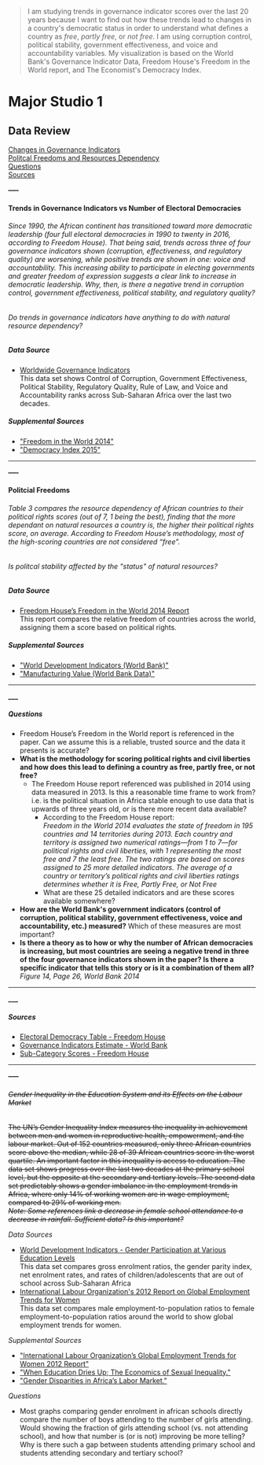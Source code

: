 >I am studying trends in governance indicator scores over the last 20 years because I want to find out how these trends lead to changes in a country's democratic status in order to understand what defines a country as *free*, *partly free*, or *not free*. I am using corruption control, political stability, government effectiveness, and voice and accountability variables. My visualization is based on the World Bank's Governance Indicator Data, Freedom House's Freedom in the World report, and The Economist's Democracy Index.

# Major Studio 1


## Data Review
[Changes in Governance Indicators](#gov)  
[Politcal Freedoms and Resources Dependency](#freedoms)  
[Questions](#questions)  
[Sources](#sources)

**–––**<a name="gov"></a>
#### Trends in Governance Indicators vs Number of Electoral Democracies
###### Since 1990, the African continent has transitioned toward more democratic leadership (four full electoral democracies in 1990 to twenty in 2016, according to Freedom House). That being said, trends across three of four governance indicators shown (corruption, effectiveness, and regulatory quality) are worsening, while positive trends are shown in one: voice and accountability. This increasing ability to participate in electing governments and greater freedom of expression suggests a clear link to increase in democratic leadership. Why, then, is there a negative trend in corruption control, government effectiveness, political stability, and regulatory quality?  
###### Do trends in governance indicators have anything to do with natural resource dependency?

##### *Data Source*  
* [Worldwide Governance Indicators](http://databank.worldbank.org/data/Governance/id/398b56e9)  
This data set shows Control of Corruption, Government Effectiveness, Political Stability, Regulatory Quality, Rule of Law, and Voice and Accountability ranks across Sub-Saharan Africa over the last two decades.  

##### *Supplemental Sources*  
* ["Freedom in the World 2014"](https://freedomhouse.org/sites/default/files/FIW2014%20Booklet.pdf)
* ["Democracy Index 2015"](http://www.eiu.com/Handlers/WhitepaperHandler.ashx?fi=EIU-Democracy-Index-2015.pdf&mode=wp&campaignid=DemocracyIndex2015)  

___
**–––**<a name="freedoms"></a>
#### Politcial Freedoms
###### Table 3 compares the resource dependency of African countries to their political rights scores (out of 7, 1 being the best), finding that the more dependant on natural resources a country is, the higher their political rights score, on average. According to Freedom House’s methodology, most of the high-scoring countries are not considered “free”.  
###### Is politcal stability affected by the "status" of natural resources?

##### *Data Source*
* [Freedom House’s Freedom in the World 2014 Report](https://freedomhouse.org/sites/default/files/FIW2014%20Booklet.pdf)  
This report compares the relative freedom of countries across the world, assigning them a score based on political rights.

##### *Supplemental Sources*
* ["World Development Indicators (World Bank)"](http://wdi.worldbank.org/table/3.14)
* ["Manufacturing Value (World Bank Data)"](http://wdi.worldbank.org/table/3.14)

___
**___**<a name="questions"></a>
##### *Questions*
* Freedom House’s Freedom in the World report is referenced in the paper. Can we assume this is a reliable, trusted source and the data it presents is accurate?
* **What is the methodology for scoring political rights and civil liberties and how does this lead to defining a country as free, partly free, or not free?**
    * The Freedom House report referenced was published in 2014 using data measured in 2013. Is this a reasonable time frame to work from? i.e. is the political situation in Africa stable enough to use data that is upwards of three years old, or is there more recent data available?
        * According to the Freedom House report:  
        *Freedom in the World 2014 evaluates the state of freedom in 195 countries and 14 territories during 2013. Each country and territory is assigned two numerical ratings—from 1 to 7—for political rights and civil liberties, with 1 representing the most free and 7 the least free. The two ratings are based on scores assigned to 25 more detailed indicators. The average of a country or territory’s political rights and civil liberties ratings determines whether it is Free, Partly Free, or Not Free*
        * What are these 25 detailed indicators and are these scores available somewhere?
* **How are the World Bank's government indicators (control of corruption, political stability, government effectiveness, voice and accountability, etc.) measured?** Which of these measures are most important?
* **Is there a theory as to how or why the number of African democracies is increasing, but most countries are seeing a negative trend in three of the four governance indicators shown in the paper? Is there a specific indicator that tells this story or is it a combination of them all?**  
    *Figure 14, Page 26, World Bank 2014*

---
**___**<a name="sources"></a>
##### *Sources*
* [Electoral Democracy Table - Freedom House](https://github.com/svickars/major-studio-1/blob/master/quantitativeDataSources/ElectoralDemocracyTable_FH.xlsx)
* [Governance Indicators Estimate - World Bank](https://github.com/svickars/major-studio-1/blob/master/quantitativeDataSources/GovernanceIndicators-worldbank.txt)
* [Sub-Category Scores - Freedom House](https://github.com/svickars/major-studio-1/blob/master/quantitativeDataSources/SubCategoryScores_FH.xlsx)

---
**–––**
###### ~~Gender Inequality in the Education System and its Effects on the Labour Market~~
~~The UN’s Gender Inequality Index measures the inequality in achievement between men and women in reproductive health, empowerment, and the labour market. Out of 152 countries measured, only three African countries score above the median, while 28 of 39 African countries score in the worst quartile. An important factor in this inequality is access to education. The data set shows progress over the last two decades at the primary school level, but the opposite at the secondary and tertiary levels. The second data set predictably shows a gender imbalance in the employment trends in Africa, where only 14% of working women are in wage employment, compared to 29% of working men.   
*Note: Some references link a decrease in female school attendance to a decrease in rainfall. Sufficient data? Is this important?*~~

*Data Sources*
* [World Development Indicators - Gender Participation at Various Education Levels](http://databank.worldbank.org/data/reports.aspx?Report_Name=Gross-Enrolment-Ratio&Id=cb705e48)  
  This data set compares gross enrolment ratios, the gender parity index, net enrolment rates, and rates of children/adolescents that are out of school across Sub-Saharan Africa  
* [International Labour Organization's 2012 Report on Global Employment Trends for Women](http://www.ilo.org/wcmsp5/groups/public/---dgreports/---dcomm/documents/publication/wcms_195447.pdf)  
   This data set compares male employment-to-population ratios to female employment-to-population ratios around the world to show global employment trends for women.

*Supplemental Sources*
* ["International Labour Organization’s Global Employment Trends for Women 2012 Report"](http://www.ilo.org/wcmsp5/groups/public/---dgreports/---dcomm/documents/publication/wcms_195447.pdf)
* ["When Education Dries Up; The Economics of Sexual Inequality."](http://www.economist.com/news/finance-and-economics/21588927-new-research-hints-better-method-ensure-girls-africa-stay-school-when)
* ["Gender Disparities in Africa’s Labor Market."](http://www.afd.fr/jahia/webdav/site/afd/shared/PUBLICATIONS/RECHERCHE/Scientifiques/Co-editions/Gender-disparities-labour-market.pdf)

*Questions*
* Most graphs comparing gender enrolment in african schools directly compare the number of boys attending to the number of girls attending. Would showing the fraction of girls attending school (vs. not attending school), and how that number is (or is not) improving be more telling?  Why is there such a gap between students attending primary school and students attending secondary and tertiary school?